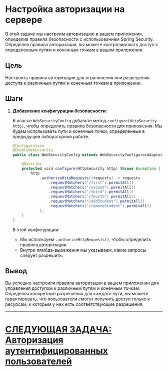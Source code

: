 # Настройка авторизации на сервере

В этой задаче мы настроим авторизацию в вашем приложении, определив правила безопасности с использованием Spring Security. Определяя правила авторизации, вы можете контролировать доступ к определенным путям и конечным точкам в вашем приложении.

## Цель

Настроить правила авторизации для ограничения или разрешения доступа к различным путям и конечным точкам в приложении.

## Шаги

1. **Добавление конфигурации безопасности:**

   В классе `WebSecurityConfig` добавьте метод `configure(HttpSecurity http)`, чтобы определить правила безопасности для приложения. Мы будем использовать пути и конечные точки, определенные в предыдущей лабораторной работе.

   ```java
   @Configuration
   @EnableWebSecurity
   public class WebSecurityConfig extends WebSecurityConfigurerAdapter {

       @Override
       protected void configure(HttpSecurity http) throws Exception {
           http
               .authorizeHttpRequests((requests) -> requests
                   .requestMatchers("/first").permitAll()
                   .requestMatchers("/second").permitAll()
                   .requestMatchers("/third").permitAll()
                   .requestMatchers("/fourth").permitAll()
                   .requestMatchers("/addStudent").permitAll()
                   .requestMatchers("/removeStudent").permitAll()
               );
       }
   }
   ```

   В этой конфигурации:
    - Мы используем `.authorizeHttpRequests()`, чтобы определить правила авторизации.
    - Внутри лямбда-выражения мы указываем, какие запросы следует разрешить.

## Вывод

Вы успешно настроили правила авторизации в вашем приложении для управления доступом к различным путям и конечным точкам. Определяя конкретные разрешения для каждого пути, вы можете гарантировать, что пользователи смогут получить доступ только к ресурсам, к которым у них есть соответствующие разрешения.

---

# [СЛЕДУЮЩАЯ ЗАДАЧА: Авторизация аутентифицированных пользователей](authorize-server-authenticated.md)
